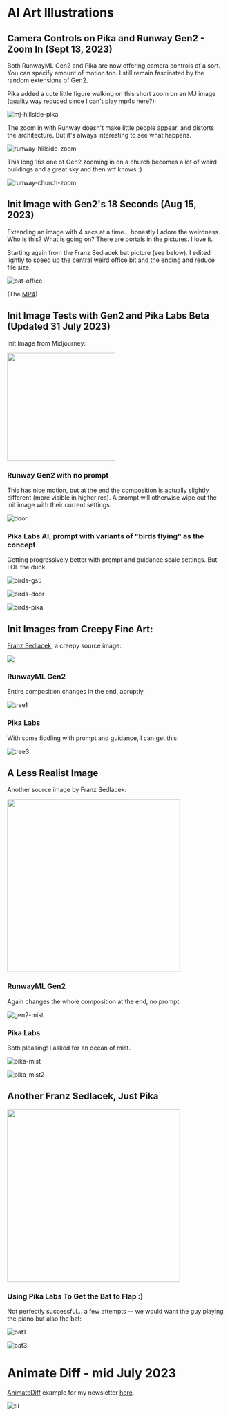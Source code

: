 # AI Art Illustrations

## Camera Controls on Pika and Runway Gen2 - Zoom In (Sept 13, 2023)

Both RunwayML Gen2 and Pika are now offering camera controls of a sort. You can specify amount of motion too. I still remain fascinated by the random extensions of Gen2.

Pika added a cute little figure walking on this short zoom on an MJ image (quality way reduced since I can't play mp4s here?):

![mj-hillside-pika](./gifs/pika-zoom-mj-smaller.gif)

The zoom in with Runway doesn't make little people appear, and distorts the architecture. But it's always interesting to see what happens.

![runway-hillside-zoom](./gifs/runway-zoom-smaller.gif)

This long 16s one of Gen2 zooming in on a church becomes a lot of weird buildings and a great sky and then wtf knows :)

![runway-church-zoom](./gifs/runway-zoom-church-smaller.gif)

## Init Image with Gen2's 18 Seconds (Aug 15, 2023)

Extending an image with 4 secs at a time... honestly I adore the weirdness. Who is this? What is going on? There are portals in the pictures.  I love it.

Starting again from the Franz Sedlacek bat picture (see below). I edited lightly to speed up the central weird office bit and the ending and reduce file size.

![bat-office](./gifs/bat-office-sequences-gen2-smaller.gif)

(The [MP4](./gifs/bat-office-sequences-gen2-smaller.mp4))

## Init Image Tests with Gen2 and Pika Labs Beta (Updated 31 July 2023)

Init Image from Midjourney:

<img src="./gifs/smaller-lynn8709_an_open_door_mj.png" width=250>

### Runway Gen2 with no prompt

This has nice motion, but at the end the composition is actually slightly different (more visible in higher res). A prompt will otherwise wipe out the init image with their current settings.

![door](./gifs/door_gen2.gif)

### Pika Labs AI, prompt with variants of "birds flying" as the concept

Getting progressively better with prompt and guidance scale settings. But LOL the duck.

![birds-gs5](./gifs/birds-flying-gs5-pika.gif)

![birds-door](./gifs/birds-leaves-door-pika.gif)

![birds-pika](./gifs/birds-past-door-pika.gif)

## Init Images from Creepy Fine Art:

[Franz Sedlacek](https://www.dailyartmagazine.com/franz-sedlacek/), a creepy source image:

<img src="./gifs/franz-sedlacek-Small.jpg">


### RunwayML Gen2

Entire composition changes in the end, abruptly.

![tree1](./gifs/Gen-2-franze-tree-193378346.gif)


### Pika Labs

With some fiddling with prompt and guidance, I can get this:

![tree3](./gifs/franz-tree-pika3.gif)


## A Less Realist Image

Another source image by Franz Sedlacek:

<img src="./gifs/franz-sedlacek-2.jpg" width="400px">

### RunwayML Gen2 

Again changes the whole composition at the end, no prompt:

![gen2-mist](./gifs/gen2-franz-mist.gif)

### Pika Labs

Both pleasing! I asked for an ocean of mist.

![pika-mist](./gifs/franz-mist2-pika.gif)

![pika-mist2](./gifs/franz-mist1-pika.gif)

## Another Franz Sedlacek, Just Pika

<img src="./gifs/franz-bat-piano.jpeg" width="400px">

### Using Pika Labs To Get the Bat to Flap :)

Not perfectly successful... a few attempts -- we would want the guy playing the piano but also the bat:

![bat1](./gifs/bat-flapping1.gif)

![bat3](./gifs/bat-flapping2.gif)

# Animate Diff - mid July 2023

[AnimateDiff](https://github.com/guoyww/AnimateDiff) example for my newsletter [here](https://arnicas.substack.com/p/titaa-445-myhouse-is-a-very-weird).

![til](./gifs/small-castle-ruin-animate-diff.gif)







